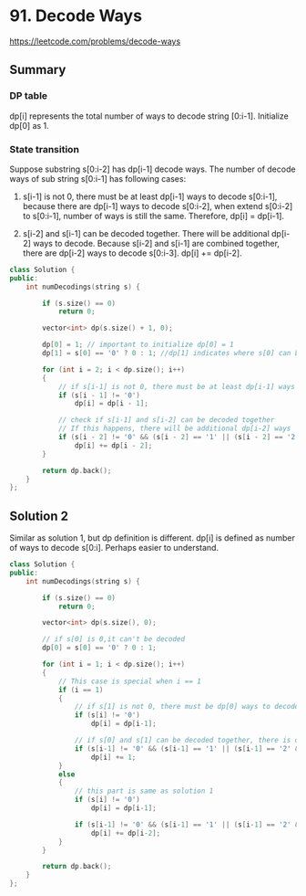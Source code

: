 # 91. Decode Ways

<https://leetcode.com/problems/decode-ways>

## Summary

### DP table

dp[i] represents the total number of ways to decode string [0:i-1]. Initialize dp[0] as 1.

### State transition

Suppose substring s[0:i-2] has dp[i-1] decode ways. The number of decode ways of sub string s[0:i-1] has following cases:

1. s[i-1] is not 0, there must be at least dp[i-1] ways to decode s[0:i-1], because there are dp[i-1] ways to decode s[0:i-2], when extend s[0:i-2] to s[0:i-1], number of ways is still the same. Therefore, dp[i] = dp[i-1].

2. s[i-2] and s[i-1] can be decoded together. There will be additional dp[i-2] ways to decode. Because s[i-2] and s[i-1] are combined together, there are dp[i-2] ways to decode s[0:i-3]. dp[i] += dp[i-2].


```cpp
class Solution {
public:
    int numDecodings(string s) {

        if (s.size() == 0)
            return 0;

        vector<int> dp(s.size() + 1, 0);

        dp[0] = 1; // important to initialize dp[0] = 1
        dp[1] = s[0] == '0' ? 0 : 1; //dp[1] indicates where s[0] can be decoded.

        for (int i = 2; i < dp.size(); i++)
        {
            // if s[i-1] is not 0, there must be at least dp[i-1] ways to decode
            if (s[i - 1] != '0')
                dp[i] = dp[i - 1];

            // check if s[i-1] and s[i-2] can be decoded together
            // If this happens, there will be additional dp[i-2] ways
            if (s[i - 2] != '0' && (s[i - 2] == '1' || (s[i - 2] == '2' && s[i - 1] <= '6')))
                dp[i] += dp[i - 2];
        }

        return dp.back();
    }
};
```

## Solution 2

Similar as solution 1, but dp definition is different. dp[i] is defined as number of ways to decode s[0:i]. Perhaps easier to understand.

```cpp
class Solution {
public:
    int numDecodings(string s) {

        if (s.size() == 0)
            return 0;

        vector<int> dp(s.size(), 0);

        // if s[0] is 0,it can't be decoded
        dp[0] = s[0] == '0' ? 0 : 1;

        for (int i = 1; i < dp.size(); i++)
        {
            // This case is special when i == 1
            if (i == 1)
            {
                // if s[1] is not 0, there must be dp[0] ways to decode 
                if (s[i] != '0')
                    dp[i] = dp[i-1];

                // if s[0] and s[1] can be decoded together, there is one more ways
                if (s[i-1] != '0' && (s[i-1] == '1' || (s[i-1] == '2' && s[i] <= '6') ))
                    dp[i] += 1;
            }
            else
            {
                // this part is same as solution 1
                if (s[i] != '0')
                    dp[i] = dp[i-1];

                if (s[i-1] != '0' && (s[i-1] == '1' || (s[i-1] == '2' && s[i] <= '6')))
                    dp[i] += dp[i-2];
            }
        }

        return dp.back();
    }
};
```
